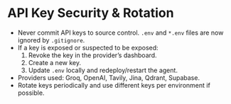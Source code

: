 # API Key Security & Rotation

- Never commit API keys to source control. `.env` and `*.env` files are now ignored by `.gitignore`.
- If a key is exposed or suspected to be exposed:
  1. Revoke the key in the provider’s dashboard.
  2. Create a new key.
  3. Update `.env` locally and redeploy/restart the agent.
- Providers used: Groq, OpenAI, Tavily, Jina, Qdrant, Supabase.
- Rotate keys periodically and use different keys per environment if possible.
